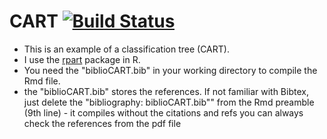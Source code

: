 # CART [![Build Status](https://travis-ci.org/solonkarapa/CART.svg?branch=master)](https://travis-ci.org/solonkarapa/CART)

- This is an example of a classification tree (CART).
- I use the [rpart](https://cran.r-project.org/web/packages/rpart/rpart.pdf) package in R. 
- You need the "biblioCART.bib" in your working directory to compile the Rmd file.
- the "biblioCART.bib" stores the references. If not familiar with Bibtex, just delete the "bibliography: biblioCART.bib"" 
from the Rmd preamble (9th line) - it compiles without the citations and refs you can always check the references from the pdf file
